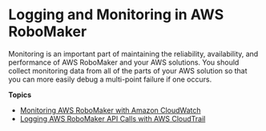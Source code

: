 # Logging and Monitoring in AWS RoboMaker<a name="security-logging-and-monitoring"></a>

Monitoring is an important part of maintaining the reliability, availability, and performance of AWS RoboMaker and your AWS solutions\. You should collect monitoring data from all of the parts of your AWS solution so that you can more easily debug a multi\-point failure if one occurs\. 

**Topics**
+ [Monitoring AWS RoboMaker with Amazon CloudWatch](monitoring-aws-robomaker-cloudwatch.md)
+ [Logging AWS RoboMaker API Calls with AWS CloudTrail](logging-using-cloudtrail.md)